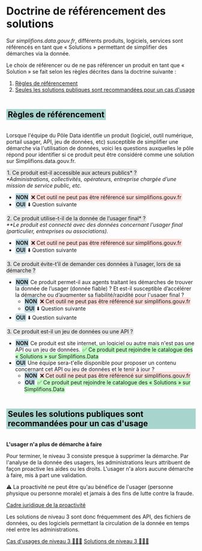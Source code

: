 # Doctrine de référencement des solutions

<div class="fr-grid-row fr-grid-row--gutters">
<div class="fr-col-12 fr-col-lg-8">
<p class="fr-text--lead">Sur <i>simplifions.data.gouv.fr</i>, différents produits, logiciels, services sont référencés en tant que « Solutions » permettant de simplifier des démarches via la donnée.</p>
<p class="fr-text--lead fr-text--bold"> Le choix de référencer ou de ne pas référencer un produit en tant que « Solution » se fait selon les règles décrites dans la doctrine suivante :
</p>
</div>

<div class="fr-col-12 fr-col-lg-4">
<nav class="fr-summary" role="navigation" aria-labelledby="fr-summary-title">
  <ol>
      <li>
          <a class="fr-summary__link" id="summary-link-2" href="#regles-de-referencement">Règles de référencement</a>
      </li>
      <li>
          <a class="fr-summary__link" id="summary-link-2" href="#seules-solutions-publiques-dans-les-recommandations">Seules les solutions publiques sont recommandées pour un cas d'usage</a>
      </li>
  </ol>
</nav>
</div>
</div>

<h2 id="regles-de-referencement" class="fr-h2 fr-my-0w" style="color: black; background-color: rgb(167, 212, 205); padding: 2px 4px; display: inline-block;">Règles de référencement</h2>

<p class="fr-text--lead">Lorsque l'équipe du Pôle Data identifie un produit (logiciel, outil numérique, portail usager, API, jeu de données, etc) susceptible de simplifier une démarche via l'utilisation de données, voici les questions auxquelles le pôle répond pour identifier si ce produit peut être considéré comme une solution sur Simplifions.data.gouv.fr. </p>

<div class="fr-col-12 fr-col-lg-8 fr-ml-4w fr-mt-4w">
    <p class="fr-pt-4w"><span style="background-color: #e7e7e7ff; padding: 2px; border-radius: 4px;" class="fr-text--lg fr-text--bold">1. Ce produit est-il accessible aux acteurs publics* ? <br></span><i>*Administrations, collectivités, opérateurs, entreprise chargée d’une mission de service public, etc.</i></p>
    <ul class=" ">
    <li class="fr-text--lg"><span style="background-color: #bfd9e3ff; padding: 2px; border-radius: 4px;"><b>NON</b></span> <span style="background-color: #ffdddaff; padding: 2px; border-radius: 4px;">❌ Cet outil ne peut pas être référencé sur simplifions.gouv.fr</span></li>
    <li class="fr-text--lg"><span style="background-color: #bfd9e3ff; padding: 2px; border-radius: 4px;"><b>OUI</b></span> ⬇️ Question suivante </li>
    </ul>
    <p class="fr-pt-4w"><span style="background-color: #e7e7e7ff; padding: 2px; border-radius: 4px;" class="fr-text--lg fr-text--bold">2. Ce produit utilise-t-il de la donnée de l’usager final* ? <br></span><i>**Le produit est connecté avec des données concernant l’usager final (particulier, entreprises ou associations).</i></p>
    <ul class=" ">
    <li class="fr-text--lg"><span style="background-color: #bfd9e3ff; padding: 2px; border-radius: 4px;"><b>NON</b></span> <span style="background-color: #ffdddaff; padding: 2px; border-radius: 4px;">❌ Cet outil ne peut pas être référencé sur simplifions.gouv.fr</span></li>
    <li class="fr-text--lg"><span style="background-color: #bfd9e3ff; padding: 2px; border-radius: 4px;"><b>OUI</b></span> ⬇️ Question suivante </li>
    </ul>
    <p class="fr-pt-4w"><span style="background-color: #e7e7e7ff; padding: 2px; border-radius: 4px;" class="fr-text--lg fr-text--bold">3. Ce produit évite-t’il de demander ces données à l’usager, lors de sa démarche ? <br></span></p>
    <ul class=" ">
    <li class="fr-text--lg"><span style="background-color: #bfd9e3ff; padding: 2px; border-radius: 4px;"><b>NON</b></span> Ce produit permet-il aux agents traitant les démarches de trouver la donnée de l’usager (donnée fiable) ? Et est-il susceptible d’accélérer la démarche ou d’augmenter sa fiabilité/rapidité pour l'usager final ?</span>
        <ul class="fr-ml-8w">
            <li ><span style="background-color: #bfd9e3ff; padding: 2px; border-radius: 4px;"><b>NON</b></span> <span style="background-color: #ffdddaff; padding: 2px; border-radius: 4px;">❌ Cet outil ne peut pas être référencé sur simplifions.gouv.fr</span></li>
            <li><span style="background-color: #bfd9e3ff; padding: 2px; border-radius: 4px;"><b>OUI</b></span> ⬇️ Question suivante</li>
        </ul>
    </li>
    <li class="fr-text--lg"><span style="background-color: #bfd9e3ff; padding: 2px; border-radius: 4px;"><b>OUI</b></span> ⬇️ Question suivante </li>
    </ul>
    <p class="fr-pt-4w"><span style="background-color: #e7e7e7ff; padding: 2px; border-radius: 4px;" class="fr-text--lg fr-text--bold">3. Ce produit est-il un jeu de données ou une API ? <br></span></p>
    <ul class=" ">
    <li class="fr-text--lg"><span style="background-color: #bfd9e3ff; padding: 2px; border-radius: 4px;"><b>NON</b></span> Ce produit est site internet, un logiciel ou autre mais n'est pas une API ou un jeu de données. <span style="background-color: #c3ffc5ff; padding: 2px; border-radius: 4px;">✅ Ce produit peut rejoindre le catalogue des « Solutions » sur Simplifions.Data</span>
    </li>
    <li class="fr-text--lg"><span style="background-color: #bfd9e3ff; padding: 2px; border-radius: 4px;"><b>OUI</b></span> Une équipe sera-t'elle disponible pour proposer un contenu concernant cet API ou jeu de données et le tenir à jour ?</span>
        <ul class="fr-ml-8w">
            <li ><span style="background-color: #bfd9e3ff; padding: 2px; border-radius: 4px;"><b>NON</b></span> <span style="background-color: #ffdddaff; padding: 2px; border-radius: 4px;">❌ Cet outil ne peut pas être référencé sur simplifions.gouv.fr</span></li>
            <li><span style="background-color: #bfd9e3ff; padding: 2px; border-radius: 4px;"><b>OUI</b></span> <span style="background-color: #c3ffc5ff; padding: 2px; border-radius: 4px;">✅ Ce produit peut rejoindre le catalogue des « Solutions » sur Simplifions.Data</span> </li>
        </ul>
    </li>
    </ul>
   
</div>
<h2 id="seules-solutions-publiques-dans-les-recommandations" class="fr-h2 fr-my-0w" style="color: black; background-color: rgb(167, 212, 205); padding: 2px 4px; display: inline-block;">Seules les solutions publiques sont recommandées pour un cas d'usage</h2>

<p class="fr-text--lead"><b>L'usager n'a plus de démarche à faire</b></p>

Pour terminer, le niveau 3 consiste presque à supprimer la démarche. Par l'analyse de la donnée des usagers, les administrations leurs attribuent de façon proactive les aides ou les droits. L'usager n'a alors aucune démarche à faire, mis à part une validation.

 <div class="fr-highlight fr-highlight--brown-caramel fr-my-4w">
    <p>⚠️ La proactivité ne peut être qu'au bénéfice de l'usager (personne physique ou personne morale) et jamais à des fins de lutte contre la fraude.</p>
</div>

<a class="fr-link fr-icon-arrow-right-line fr-link--icon-right" href="/todo">Cadre juridique de la proactivité</a>

Les solutions de niveau 3 sont donc fréquemment des API, des fichiers de données, ou des logiciels permettant la circulation de la donnée en temps réel entre les administrations.

<a class="fr-btn" href="/cas-d-usages?tags=spf-simplification-proactivite">Cas d'usages de niveau 3 💠💠💠</a> <a class="fr-ml-1w fr-btn fr-btn fr-btn--secondary" href="/solutions?tags=spf-simplification-proactivite">Solutions de niveau 3 💠💠💠</a>
